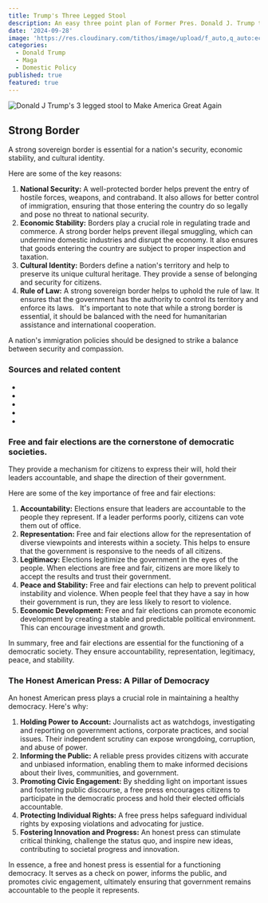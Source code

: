 ```yaml
---
title: Trump's Three Legged Stool
description: An easy three point plan of Former Pres. Donald J. Trump to Make America Great Again
date: '2024-09-28'
image: 'https://res.cloudinary.com/tithos/image/upload/f_auto,q_auto:eco/v1727561069/the-powerpuff-girls-stool_owggkq.png'
categories:
  - Donald Trump
  - Maga
  - Domestic Policy
published: true
featured: true
---
```


<script>
  import { ExternalLink, Image } from '../lib';
</script>

<Image src="https://res.cloudinary.com/tithos/image/upload/f_auto,q_auto:eco/v1727561069/the-powerpuff-girls-stool_owggkq.png" alt="Donald J Trump's 3 legged stool to Make America Great Again" />

## Strong Border

A strong sovereign border is essential for a nation's security, economic stability, and cultural identity.   

Here are some of the key reasons:

1. **National Security:** A well-protected border helps prevent the entry of hostile forces, weapons, and contraband. It also allows for better control of immigration, ensuring that those entering the country do so legally and pose no threat to national security.   
2. **Economic Stability:** Borders play a crucial role in regulating trade and commerce. A strong border helps prevent illegal smuggling, which can undermine domestic industries and disrupt the economy. It also ensures that goods entering the country are subject to proper inspection and taxation.   
3. **Cultural Identity:** Borders define a nation's territory and help to preserve its unique cultural heritage. They provide a sense of belonging and security for citizens.
4. **Rule of Law:** A strong sovereign border helps to uphold the rule of law. It ensures that the government has the authority to control its territory and enforce its laws.
   
It's important to note that while a strong border is essential, it should be balanced with the need for humanitarian assistance and international cooperation.

A nation's immigration policies should be designed to strike a balance between security and compassion.   

### Sources and related content

- <ExternalLink href="https://www.hoover.org/research/erosion-border-control-and-its-threat-national-sovereignty" text="The Erosion of Border Control and Its Threat to National Sovereignty - Hoover Institution" />
- <ExternalLink href="https://www.cbp.gov/newsroom/stats" text="Stats and Summaries - U.S. Customs and Border Protection" />
- <ExternalLink href="https://www.dhs.gov/topics/border-security#:~:text=Land%2C%20sea%2C%20and%20air%20borders,States'%20first%20unified%20border%20agency." text="Border Security" />
- <ExternalLink href="https://www.dhs.gov/archive/news/2020/10/29/border-wall-system-deployed-effective-and-disrupting-criminals-and-smugglers#:~:text=The%20results%20speak%20for%20themselves,areas%20where%20barriers%20are%20deployed." text="The Border Wall System is Deployed, Effective, and Disrupting Criminals and Smugglers" />
- <ExternalLink href="https://www.republicanleader.senate.gov/newsroom/remarks/sovereign-borders-matter-at-home-and-abroad" text="Sovereign Borders Matter At Home And Abroad - Republican Leader" />

### Free and fair elections are the cornerstone of democratic societies.

They provide a mechanism for citizens to express their will, hold their leaders accountable, and shape the direction of their government.

Here are some of the key importance of free and fair elections:

1. **Accountability:** Elections ensure that leaders are accountable to the people they represent. If a leader performs poorly, citizens can vote them out of office.
2. **Representation:** Free and fair elections allow for the representation of diverse viewpoints and interests within a society. This helps to ensure that the government is responsive to the needs of all citizens.
3. **Legitimacy:** Elections legitimize the government in the eyes of the people. When elections are free and fair, citizens are more likely to accept the results and trust their government.
4. **Peace and Stability:** Free and fair elections can help to prevent political instability and violence. When people feel that they have a say in how their government is run, they are less likely to resort to violence.
5. **Economic Development:** Free and fair elections can promote economic development by creating a stable and predictable political environment. This can encourage investment and growth.

In summary, free and fair elections are essential for the functioning of a democratic society. They ensure accountability, representation, legitimacy, peace, and stability.

### The Honest American Press: A Pillar of Democracy

An honest American press plays a crucial role in maintaining a healthy democracy. Here's why:

1. **Holding Power to Account:** Journalists act as watchdogs, investigating and reporting on government actions, corporate practices, and social issues. Their independent scrutiny can expose wrongdoing, corruption, and abuse of power.
2. **Informing the Public:** A reliable press provides citizens with accurate and unbiased information, enabling them to make informed decisions about their lives, communities, and government.
3. **Promoting Civic Engagement:** By shedding light on important issues and fostering public discourse, a free press encourages citizens to participate in the democratic process and hold their elected officials accountable.
4. **Protecting Individual Rights:** A free press helps safeguard individual rights by exposing violations and advocating for justice.
5. **Fostering Innovation and Progress:** An honest press can stimulate critical thinking, challenge the status quo, and inspire new ideas, contributing to societal progress and innovation.

In essence, a free and honest press is essential for a functioning democracy. It serves as a check on power, informs the public, and promotes civic engagement, ultimately ensuring that government remains accountable to the people it represents.
